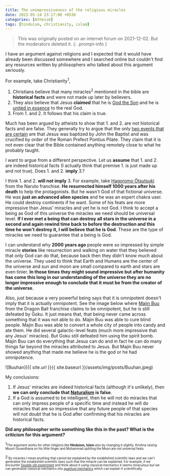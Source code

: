 ```yaml
---
title: The unimpressiveness of the religious miracles
date: 2023-05-14 23:17:00 +0530
categories: [Atheism]
tags: [hinduism, christianity, islam]
---
```

> This was originally posted on an internet forum on 2021-12-02. But the moderators deleted it.
{: .prompt-info }

I have an argument against religions and I expected that it would have already been discussed somewhere and I searched online but couldn't find any resources written by philosophers who talked about this argument seriously.

For example, take Christianity<sup>1</sup>,

1. Christians believe that many miracles<sup>2</sup> mentioned in the bible are **historical facts** and were not made up later by believers.
2. They also believe that Jesus **claimed** that he is [God the Son][1] and he is [united in essence][2] to the real God.
3. From 1. and 2. It follows that his claim is true.

Much has been argued by atheists to show that 1. and 2. are not historical facts and are false. They generally try to argue that the only [two events that are certain][3] are that Jesus was baptized by John the Baptist and was crucified by order of the Roman Prefect Pontius Pilate. They claim that it is not even clear that the Bible contained anything remotely close to what he probably taught.

I want to argue from a different perspective. Let us **assume** that 1. and 2. are indeed historical facts (I actually think that premise 1. is just made up and not true). Does 1. and 2. **imply** 3.?

I think 1. and 2. **will not imply** 3. For example, take [Hagoromo Ōtsutsuki][4] from the Naruto franchise. **He resurrected himself 1000 years after his death** to help the protagonists. But he wasn't God of that fictional universe. He was **just an advanced alien species** and he was an expert chakra user. He could destroy continents if he want. Some of his feats are more impressive than Jesus' miracles and yet he is not God. I think to accept a being as God of this universe the miracles we need should be universal level. **If I ever met a being that can destroy all stars in the universe in a second and again rewind time back to before the destruction and this time he won't destroy it, I will believe that he is God**. These are the type of miracles we need to guarantee that a being is God.

I can understand why **2000 years ago** people were so impressed by simple miracle **stories** like resurrection and walking on water that they believed that only God can do that, because back then they didn't know much about the universe. They used to think that Earth and Humans are the center of the universe and sun and moon are small compared to earth and stars are even tinier. **In those times they might sound impressive but after humanity has come this long in our understanding of the universe they are no longer impressive enough to conclude that it must be from the creator of the universe**.

Also, just because a very powerful being says that it is omnipotent doesn't imply that it is actually omnipotent. See the image below where [Majin Buu](https://dragonball.fandom.com/wiki/Majin_Buu) from the Dragon Ball franchise claims to be omnipotent, but he is still defeated by Goku. It just means that, that being never came across something that it was not able to do. Majin Buu was able to cure blind people. Majin Buu was able to convert a whole city of people into candy and ate them. He did several galactic-level feats (much more impressive that any Jesus' miracles). But Goku still defeated him using the spirit bomb. Majin Buu can do everything that Jesus can do and in fact he can do many things far beyond the miracles attributed to Jesus. But Majin Buu never showed anything that made me believe he is the god or he had omnipotence.

![Buuhan]({{ site.url }}{{ site.baseurl }}/assets/img/posts/Buuhan.jpeg)

My conclusions:

1. If Jesus' miracles are indeed historical facts (although it's unlikely), then **we can only conclude that [Naturalism][5] is false**.
2. If a God is assumed to be intelligent, then he will not do miracles that can only impress people of a specific time and instead he will do miracles that are so impressive that any future people of that species will not doubt that he is God after confirming that his miracles are historical facts.

**Did any philosopher write something like this in the past? What is the criticism for this argument?**

<sup>1<sub>The argument works for other religions like **Hinduism, Islam** also by changing it slightly. Krishna raising Mount Govardhana on his little finger and Muhammad splitting the Moon are not universal feats.</sub></sup>

<sup>2<sub> By miracles I mean anything that cannot be explained by the established scientific laws and we can't generalize the established scientific laws such that the miracle can be explained. For example, if we encounter [Double-slit experiment][6] and think about it using classical mechanics it seems miraculous but we can generalize classical mechanics into [quantum mechanics][7] which can explain it scientifically.</sub></sup> 


  [1]: https://en.wikipedia.org/wiki/God_the_Son
  [2]: https://en.wikipedia.org/wiki/Homoousion
  [3]: https://en.wikipedia.org/wiki/Historicity_of_Jesus
  [4]: https://naruto.fandom.com/wiki/Hagoromo_%C5%8Ctsutsuki
  [5]: https://en.wikipedia.org/wiki/Naturalism_(philosophy)
  [6]: https://en.wikipedia.org/wiki/Double-slit_experiment
  [7]: https://en.wikipedia.org/wiki/Quantum_mechanics